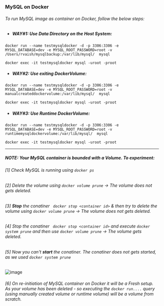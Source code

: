 ### MySQL on Docker

###### To run MySQL image as container on Docker, follow the below steps:

  - ##### WAY#1: Use Data Directory on the Host System:
```
docker run --name testmysqldocker -d -p 3306:3306 -e MYSQL_DATABASE=dev -e MYSQL_ROOT_PASSWORD=root -v /Users/rvaish/mysqlbackup:/var/lib/mysql/  mysql

docker exec -it testmysqldocker mysql -uroot -proot
```

  - ##### WAY#2: Use exiting DockerVolume: 
```
docker run --name testmysqldocker -d -p 3306:3306 -e MYSQL_DATABASE=dev -e MYSQL_ROOT_PASSWORD=root -v manualcreateddockervolume:/var/lib/mysql/  mysql

docker exec -it testmysqldocker mysql -uroot -proot
```

  - ##### WAY#3: Use Runtime DockerVolume:
```
docker run --name testmysqldocker -d -p 3306:3306 -e MYSQL_DATABASE=dev -e MYSQL_ROOT_PASSWORD=root -v runtimemysqldockervolume:/var/lib/mysql/  mysql

docker exec -it testmysqldocker mysql -uroot -proot
```

<hr>

##### *NOTE: Your MySQL container is bounded with a Volume. To experiment:*
###### [1] Check MySQL is running using ```docker ps``` </br>
###### [2] Delete the volume using ```docker volume prune``` &rarr; The volume does not gets deleted. </br>
###### [3] **Stop** the conatiner ``` docker stop <container id>``` & then try to delete the volume using ```docker volume prune``` &rarr; The volume does not gets deleted. </br>
###### [4] Stop the conatiner ``` docker stop <container id>``` and execute ``` docker system prune ``` and then use ```docker volume prune``` &rarr; The volume gets deleted. </br>
###### [5] Now you can't **start** the conatiner. The conatiner does not gets started, as we used  ``` docker system prune ``` </br>

![image](https://user-images.githubusercontent.com/45539698/68086080-cfa38000-fe6d-11e9-93b7-290f13c5c02c.png)
###### [6] On re-initiation of MySQL container on Docker it will be a *Fresh setup*. As your volume has been deleted - so executing the *```docker run....```* query (using manually created volume or runtime volume) will be a volume from scratch.</br>
